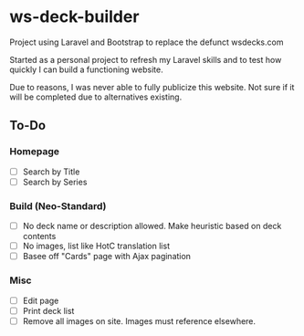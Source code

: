 # ws-deck-builder
Project using Laravel and Bootstrap to replace the defunct wsdecks.com

Started as a personal project to refresh my Laravel skills and to test how quickly I can build a functioning website.

Due to reasons, I was never able to fully publicize this website. Not sure if it will be completed due to alternatives existing.

## To-Do
### Homepage
- [ ] Search by Title
- [ ] Search by Series

### Build (Neo-Standard)
- [ ] No deck name or description allowed. Make heuristic based on deck contents
- [ ] No images, list like HotC translation list
- [ ] Basee off "Cards" page with Ajax pagination

### Misc
- [ ] Edit page
- [ ] Print deck list
- [ ] Remove all images on site. Images must reference elsewhere.
